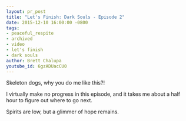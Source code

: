 ```yaml
---
layout: pr_post
title: "Let's Finish: Dark Souls - Episode 2"
date: 2015-12-10 16:00:00 -0800
tags:
- peaceful_respite
- archived
- video
- let's finish
- dark souls
author: Brett Chalupa
youtube_id: 6gzADUacCU0
---
```


Skeleton dogs, why you do me like this?!

I virtually make no progress in this episode, and it takes me about a
half hour to figure out where to go next.

Spirits are low, but a glimmer of hope remains.
